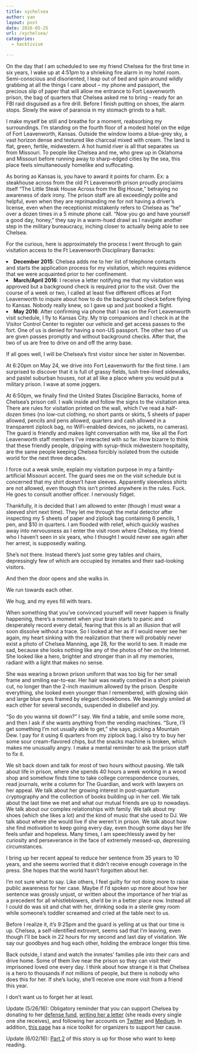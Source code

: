 ```yaml
---
title: xychelsea
author: yan
layout: post
date: 2016-05-25
url: /xychelsea/
categories:
  - hacktivism

---
```

<p class="p1">
  On the day that I am scheduled to see my friend Chelsea for the first time in six years, I wake up at 4:51pm to a shrieking fire alarm in my hotel room. Semi-conscious and disoriented, I leap out of bed and spin around wildly grabbing at all the things I care about &#8211; my phone and passport, the precious slip of paper that will allow me entrance to Fort Leavenworth prison, the bag of quarters that Chelsea asked me to bring &#8211; ready for an FBI raid disguised as a fire drill. Before I finish putting on shoes, the alarm stops. Slowly the wave of paranoia in my stomach grinds to a halt.
</p>

<p class="p1">
  I make myself be still and breathe for a moment, reabsorbing my surroundings. I’m standing on the fourth floor of a modest hotel on the edge of Fort Leavenworth, Kansas. Outside the window looms a blue-grey sky, a vast horizon dense and textured like charcoal mixed with cream. The land is flat, green, fertile, midwestern. A hot humid river is all that separates us from Missouri. To people like Chelsea and me, who grew up in Oklahoma and Missouri before running away to sharp-edged cities by the sea, this place feels simultaneously homelike and suffocating.
</p>

<p class="p1">
  As boring as Kansas is, you have to award it points for charm. Ex: a steakhouse across from the old Ft Leavenworth prison proudly proclaims itself “The Little Steak House Across from the Big House,” betraying no awareness of dark irony. The prison staff are all exceedingly polite and helpful, even when they are reprimanding me for not having a driver’s license, even when the receptionist mistakenly refers to Chelsea as “he” over a dozen times in a 5 minute phone call. “Now you go and have yourself a good day, honey,” they say in a warm-hued drawl as I navigate another step in the military bureaucracy, inching closer to actually being able to see Chelsea.
</p>

<p class="p1">
  For the curious, here is approximately the process I went through to gain visitation access to the Ft Leavenworth Disciplinary Barracks:
</p>

<li class="p1">
  <strong>December 2015</strong>: Chelsea adds me to her list of telephone contacts and starts the application process for my visitation, which requires evidence that we were acquainted prior to her confinement.
</li>
<li class="p1">
  <strong>March/April 2016</strong>: I receive a letter notifying me that my visitation was approved but a background check is required prior to the visit. Over the course of a week or two, I called at least five different offices at Fort Leavenworth to inquire about how to do the background check before flying to Kansas. Nobody really knew, so I gave up and just booked a flight.
</li>
<li class="p1">
  <strong>May 2016</strong>: After confirming via phone that I was on the Fort Leavenworth visit schedule, I fly to Kansas City. My trip companions and I check in at the Visitor Control Center to register our vehicle and get access passes to the fort. One of us is denied for having a non-US passport. The other two of us are given passes promptly and without background checks. After that, the two of us are free to drive on and off the army base.
</li>

<p class="p1">
  If all goes well, I will be Chelsea’s first visitor since her sister in November.
</p>

<p class="p1">
  At 6:20pm on May 24, we drive into Fort Leavenworth for the first time. I am surprised to discover that it is full of grassy fields, lush tree-lined sidewalks, and pastel suburban houses, not at all like a place where you would put a military prison. I wave at some joggers.
</p>

<p class="p1">
  At 6:50pm, we finally find the United States Discipline Barracks, home of Chelsea’s prison cell. I walk inside and follow the signs to the visitation area. There are rules for visitation printed on the wall, which I’ve read a half-dozen times (no low-cut clothing, no short pants or skirts, 5 sheets of paper allowed, pencils and pens allowed, quarters and cash allowed in a transparent ziplock bag, no WiFi-enabled devices, no jackets, no cameras). The guard is friendly and makes light conversation with me, like all the Fort Leavenworth staff members I’ve interacted with so far. How bizarre to think that these friendly people, dripping with syrup-thick midwestern hospitality, are the same people keeping Chelsea forcibly isolated from the outside world for the next three decades.
</p>

<p class="p1">
  I force out a weak smile, explain my visitation purpose in my a faintly-artificial Missouri accent. The guard sees me on the visit schedule but is concerned that my shirt doesn’t have sleeves. Apparently sleeveless shirts are not allowed, even though this isn’t printed anywhere in the rules. Fuck. He goes to consult another officer. I nervously fidget.
</p>

<p class="p1">
  Thankfully, it is decided that I am allowed to enter (though I must wear a sleeved shirt next time). They let me through the metal detector after inspecting my 5 sheets of paper and ziplock bag containing 6 pencils, 1 pen, and $10 in quarters. I am flooded with relief, which quickly washes away into nervousness as I enter the visit room where Chelsea, my friend who I haven’t seen in six years, who I thought I would never see again after her arrest, is supposedly waiting.
</p>

<p class="p1">
  She’s not there. Instead there’s just some grey tables and chairs, depressingly few of which are occupied by inmates and their sad-looking visitors.
</p>

<p class="p1">
  And then the door opens and she walks in.
</p>

<p class="p1">
  We run towards each other.
</p>

<p class="p1">
  We hug, and my eyes fill with tears.
</p>

<p class="p1">
  When something that you’ve convinced yourself will never happen is finally happening, there’s a moment when your brain starts to panic and desperately record every detail, fearing that this is all an illusion that will soon dissolve without a trace. So I looked at her as if I would never see her again, my heart sinking with the realization that there will probably never exist a photo of Chelsea Manning, age 28, for the world to see. It made me sad, because she looks nothing like any of the photos of her on the Internet. She looked like a hero, brighter and stronger than in all my memories, radiant with a light that makes no sense.
</p>

<p class="p1">
  She was wearing a brown prison uniform that was too big for her small frame and smiling ear-to-ear. Her hair was neatly combed in a short pixieish cut, no longer than the 2-inch maximum allowed by the prison. Despite everything, she looked even younger than I remembered, with glowing skin and large blue eyes framed by elegant cheekbones. We beamingly smiled at each other for several seconds, suspended in disbelief and joy.
</p>

<p class="p1">
  “So do you wanna sit down?” I say. We find a table, and smile some more, and then I ask if she wants anything from the vending machines. “Sure, I’ll get something I’m not usually able to get,” she says, picking a Mountain Dew. I pay for it using 6 quarters from my ziplock bag. I also try to buy her some sour cream-flavored chips, but the snacks machine is broken, which makes me unusually angry. I make a mental reminder to ask the prison staff to fix it.
</p>

<p class="p1">
  We sit back down and talk for most of two hours without pausing. We talk about life in prison, where she spends 40 hours a week working in a wood shop and somehow finds time to take college correspondence courses, read journals, write a column for The Guardian, and work with lawyers on her appeal. We talk about her growing interest in post-quantum cryptography and the collection of books building up in her cell. We talk about the last time we met and what our mutual friends are up to nowadays. We talk about our complex relationships with family. We talk about my shoes (which she likes a lot) and the kind of music that she used to DJ. We talk about where she would live if she weren’t in prison. We talk about how she find motivation to keep going every day, even though some days her life feels unfair and hopeless. Many times, I am speechlessly awed by her curiosity and perseverance in the face of extremely messed-up, depressing circumstances.
</p>

<p class="p1">
  I bring up her recent appeal to reduce her sentence from 35 years to 10 years, and she seems worried that it didn’t receive enough coverage in the press. She hopes that the world hasn’t forgotten about her.
</p>

<p class="p1">
  I’m not sure what to say. Like others, I feel guilty for not doing more to raise public awareness for her case. Maybe if I’d spoken up more about how her sentence was grossly unjust, or written about the importance of her trial as a precedent for all whistleblowers, she’d be in a better place now. Instead all I could do was sit and chat with her, drinking soda in a sterile grey room while someone’s toddler screamed and cried at the table next to us.
</p>

<p class="p1">
  Before I realize it, it&#8217;s 9:25pm and the guard is yelling at us that our time is up. Chelsea, a self-identified extrovert, seems sad that I’m leaving, even though I’ll be back in 22 hours for my second and last day of visitation. We say our goodbyes and hug each other, holding the embrace longer this time.
</p>

<p class="p1">
  Back outside, I stand and watch the inmates’ families pile into their cars and drive home. Some of them live near the prison so they can visit their imprisoned loved one every day. I think about how strange it is that Chelsea is a hero to thousands if not millions of people, but there is nobody who does this for her. If she&#8217;s lucky, she&#8217;ll receive one more visit from a friend this year.
</p>

<p class="p1">
  I don’t want us to forget her at least.
</p>

<p class="p1">
  Update (5/26/16): Obligatory reminder that you can support Chelsea by donating to her <a href="https://freedom.press/chelsea">defense fund</a>, <a href="https://www.chelseamanning.org/learn-more/write-to-chelsea-manning">writing her a letter</a> (she reads every single one she receives), and following her accounts on <a href="https://twitter.com/xychelsea">Twitter</a> and <a href="https://medium.com/@xychelsea">Medium</a>. In addition, <a href="https://www.chelseamanning.org/resources/organizing-kit">this page</a> has a nice toolkit for organizers to support her cause.
</p>

<p class="p1">
  Update (6/02/16): <a href="https://github.com/diracdeltas/blog/blob/master/post/2016-05-26-xychelsea-part-2.md">Part 2</a> of this story is up for those who want to keep reading.
</p>
